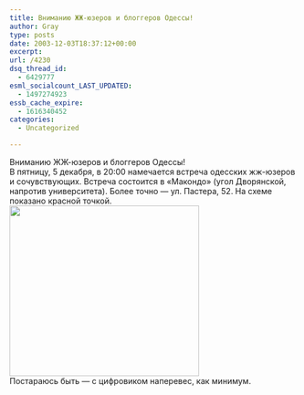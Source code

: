 ```yaml
---
title: Вниманию ЖЖ-юзеров и блоггеров Одессы!
author: Gray
type: posts
date: 2003-12-03T18:37:12+00:00
excerpt:
url: /4230
dsq_thread_id:
  - 6429777
esml_socialcount_LAST_UPDATED:
  - 1497274923
essb_cache_expire:
  - 1616340452
categories:
  - Uncategorized

---
```








Вниманию ЖЖ-юзеров и блоггеров Одессы!  
В пятницу, 5 декабря, в 20:00 намечается встреча одесских жж-юзеров и сочувствующих. Встреча состоится в &#171;Mакондо&#187; (угол Дворянской, напротив университета). Более точно &#8212; ул. Пастера, 52. На схеме показано красной точкой.  
<img src="https://i1.wp.com/www.searchengines.ru/blog/images/macondo.gif?resize=332%2C299" width="332" height="299" alt="" border="0" data-recalc-dims="1" />  
Постараюсь быть &#8212; с цифровиком наперевес, как минимум.